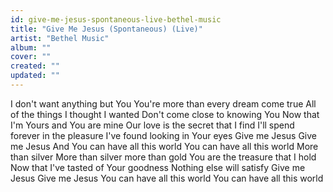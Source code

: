 ```yaml
---
id: give-me-jesus-spontaneous-live-bethel-music
title: "Give Me Jesus (Spontaneous) (Live)"
artist: "Bethel Music"
album: ""
cover: ""
created: ""
updated: ""
---
```


I don't want anything but You
You're more than every dream come true
All of the things I thought I wanted
Don't come close to knowing You
Now that I'm Yours and You are mine
Our love is the secret that I find
I'll spend forever in the pleasure
I've found looking in Your eyes
Give me Jesus
Give me Jesus
And You can have all this world
You can have all this world
More than silver
More than silver more than gold
You are the treasurе that I hold
Now that I've tasted of Your goodness
Nothing еlse will satisfy
Give me Jesus
Give me Jesus
You can have all this world
You can have all this world